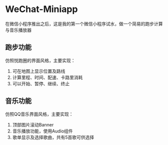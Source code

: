 # WeChat-Miniapp
在微信小程序推出之后，这是我的第一个微信小程序试水，做一个简易的跑步计算与音乐播放器

## 跑步功能
仿照悦跑圈的界面风格，主要实现：

1. 可在地图上显示位置及路线
2. 计算里程、时间、配速、卡路里消耗
3. 可以开始、暂停、继续、终止

## 音乐功能
仿照QQ音乐界面风格，主要实现：

1. 顶部图片滚动Banner
2. 音乐播放功能，使用Audio组件
3. 歌单显示及选择歌曲，共有5首歌可供选择
